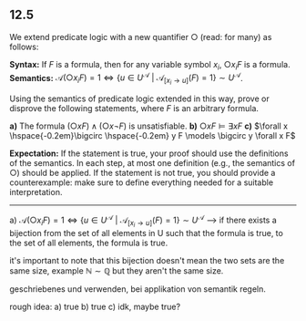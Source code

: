 

## 12.5
We extend predicate logic with a new quantifier $\bigcirc$ (read: for many) as follows:

**Syntax:** If $F$ is a formula, then for any variable symbol $x_i$, $\bigcirc x_i F$ is a formula.
**Semantics:** $\mathcal A(\bigcirc x_i F) =1 \iff \{u \in U^{\mathcal A}\ | \ \mathcal A_{[x_i\rightarrow u]} (F)=1\}\sim U^{\mathcal A}$.

Using the semantics of predicate logic extended in this way, prove or disprove the following statements, where $F$ is an arbitrary formula.

**a)** The formula $(\bigcirc x F)\wedge (\bigcirc x \lnot F)$ is unsatisfiable.
**b)** $\bigcirc x F \models \exists x F$
**c)** $\forall x \hspace{-0.2em}\bigcirc \hspace{-0.2em} y F \models \bigcirc y \forall x F$

**Expectation:** If the statement is true, your proof should use the definitions of the semantics. In each step, at most one definition (e.g., the semantics of $\bigcirc$) should be applied. If the statement is not true, you should provide a counterexample: make sure to define everything needed for a suitable interpretation.



___

a)
$\mathcal A(\bigcirc x_i F) =1 \iff \{u \in U^{\mathcal A}\ | \ \mathcal A_{[x_i\rightarrow u]} (F)=1\}\sim U^{\mathcal A}$
-->
if there exists a bijection from the set of all elements in U such that the formula is true, to the set of all elements, the formula is true.

it's important to note that this bijection doesn't mean the two sets are the same size, example $\mathbb N \sim \mathbb Q$ but they aren't the same size.

geschriebenes und verwenden, bei applikation von semantik regeln.


rough idea:
a) true
b) true
c) idk, maybe true?